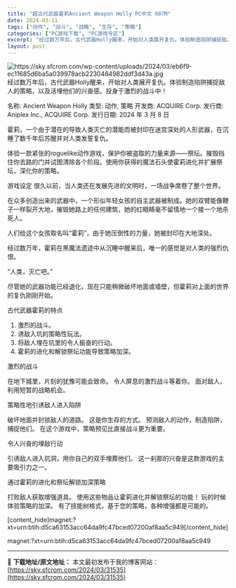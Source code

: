 ```yaml
---
title: "超古代武器霍莉Ancient Weapon Holly PC中文 607M"
date: 2024-03-11
tags: ["动作", "战斗", "战略", "生存", "策略"]
categories: ["PC游戏下载", "PC游戏专区"]
excerpt: "经过数万年后，古代武器Holly醒来，开始对人类展开复仇。体验制造陷阱捕捉敌人的策略，以及活埋他们的兴奋感。投身于激烈的战斗中！ 名称: Ancient Weapon Holly 类型: 动作, 策略 开发商: ACQUIRE Corp. 发行商: Aniplex Inc., ACQUIRE Cor&hellip;"
layout: post
---
```


<img class="aligncenter" src="https://sky.sfcrom.com/wp-content/uploads/2024/03/eb6f9-ec11685d6ba5a039978acb2230484982ddf3d43a.jpg" alt="https://sky.sfcrom.com/wp-content/uploads/2024/03/eb6f9-ec11685d6ba5a039978acb2230484982ddf3d43a.jpg" />
经过数万年后，古代武器Holly醒来，开始对人类展开复仇。体验制造陷阱捕捉敌人的策略，以及活埋他们的兴奋感。投身于激烈的战斗中！

名称: Ancient Weapon Holly
类型: 动作, 策略
开发商: ACQUIRE Corp.
发行商: Aniplex Inc., ACQUIRE Corp.
发行日期: 2024 年 3 月 8 日

霍莉，一个由于潜在的导致人类灭亡的潜能而被封印在迷宫深处的人形武器，在沉睡了数千年后苏醒并对人类发誓复仇。

体验一款紧张的roguelike动作游戏，保护你被盗取的力量来源——祭坛。摧毁挡住你去路的门并试图清除各个阶段。使用你获得的魔法石头使霍莉进化并扩展祭坛，深化你的策略。

游戏设定
很久以前，当人类还在发展先进的文明时，一场战争席卷了整个世界。

在众多创造出来的武器中，一个形似年轻女孩的自主武器被制成。她的双臂能像鞭子一样裂开大地，摧毁她路上的任何建筑，她的红眼睛毫不留情地一个接一个地杀死人。

人们给这个女孩取名叫“霍莉”，由于她压倒性的力量，她被封印在大地深处。

经过数万年，霍莉在黑魔法遗迹中从沉睡中醒来后，唯一的感觉是对人类的强烈仇恨。

“人类，灭亡吧。”

尽管她的武器功能已经退化，现在只能稍微破坏地面或墙壁，但霍莉对上面的世界的复仇刚刚开始。

古代武器霍莉的特点
1. 激烈的战斗。
2. 诱敌入坑的策略性玩法。
3. 将敌人埋在坑里的令人振奋的行动。
4. 霍莉的进化和解锁祭坛功能导致策略加深。

激烈的战斗

在地下城里，片刻的犹豫可能会致命。
令人屏息的激烈战斗等着你。
面对敌人，利用短暂的战略机会。

策略性地引诱敌人进入陷阱

破坏地面并封锁敌人的道路。
这是你生存的方式。
预测敌人的动作，制造陷阱，捕捉他们。
在这个游戏中，策略预见比直接战斗更为重要。

令人兴奋的埋敌行动

引诱敌人进入坑洞，用你自己的双手埋葬他们。
这一刹那的兴奋是这款游戏的主要吸引力之一。

通过霍莉的进化和祭坛解锁加深策略

打败敌人获取增强道具。
使用这些物品让霍莉进化并解锁祭坛的功能！
玩的时候体验策略的加深。
有了技能树格式，基于您的策略，各种增强都是可能的。

[content_hide]magnet:?xt=urn:btih:d5ca63153acc64da9fc47bced07200af8aa5c949[/content_hide]

<!--wechatfans start-->magnet:?xt=urn:btih:d5ca63153acc64da9fc47bced07200af8aa5c949<!--wechatfans end-->

---
📖 **下载地址/原文地址：** 本文最初发布于我的博客网站：[https://sky.sfcrom.com/2024/03/31535](https://sky.sfcrom.com/2024/03/31535)
